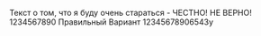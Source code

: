 Текст о том, что я буду очень стараться - ЧЕСТНО!
НЕ ВЕРНО!
1234567890
Правильный Вариант
12345678906543y

